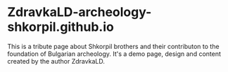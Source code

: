 # ZdravkaLD-archeology-shkorpil.github.io
This is a tribute page about Shkorpil brothers and their contributon to the foundation of Bulgarian archeology.
It's a demo page, design and content created by the author ZdravkaLD.
